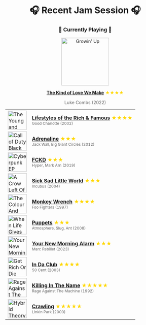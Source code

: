<div align='center'>

# 🎧 Recent Jam Session 🎧

<h3>🎵 Currently Playing 🎵</h3>

<a href="https://open.spotify.com/track/48UKTR66uUOT9LaUvooTNx"><img src="https://i.scdn.co/image/ab67616d0000b27387459a563f92e336d282ca59" width="150" height="150" alt="Growin' Up" /></a>

<b><a href="https://open.spotify.com/track/48UKTR66uUOT9LaUvooTNx">The Kind of Love We Make</a></b><span style="color: gold;"> ★★★★</span>

<span style="color: #666;">Luke Combs (2022)</span>

<table style='margin: 0 auto; max-width: 550px;'>
<tr>
<td width="60"><a href="https://open.spotify.com/track/2g2a5kDeZexbUTD8abcvm6"><img src="https://i.scdn.co/image/ab67616d0000b273a9bae94ddb20a71f573931c0" width="60" height="60" alt="The Young and The Hopeless" /></a></td>
<td><b><a href="https://open.spotify.com/track/2g2a5kDeZexbUTD8abcvm6">Lifestyles of the Rich & Famous</a></b> <span style="color: gold;"> ★★★★</span><br><span style="font-size: 12px; color: #666;">Good Charlotte (2002)</span></td>
</tr>
<tr>
<td width="60"><a href="https://open.spotify.com/track/1XBMeyr1oA6kFRPgDC0q0x"><img src="https://i.scdn.co/image/ab67616d0000b273bb8639d1374637e0c6b47edb" width="60" height="60" alt="Call of Duty Black Ops II (Original Game Soundtrack)" /></a></td>
<td><b><a href="https://open.spotify.com/track/1XBMeyr1oA6kFRPgDC0q0x">Adrenaline</a></b> <span style="color: gold;"> ★★★</span><br><span style="font-size: 12px; color: #666;">Jack Wall, Big Giant Circles (2012)</span></td>
</tr>
<tr>
<td width="60"><a href="https://open.spotify.com/track/6w9zusNDxi0gmcH6FrHRtE"><img src="https://i.scdn.co/image/ab67616d0000b273b898edb5cd07a99820a33050" width="60" height="60" alt="Cyberpunk EP" /></a></td>
<td><b><a href="https://open.spotify.com/track/6w9zusNDxi0gmcH6FrHRtE">FCKD</a></b> <span style="color: gold;"> ★★★</span><br><span style="font-size: 12px; color: #666;">Hyper, Mark Arn (2019)</span></td>
</tr>
<tr>
<td width="60"><a href="https://open.spotify.com/track/5ZGvp3Xs6ntoE3rHElLopf"><img src="https://i.scdn.co/image/ab67616d0000b273f485a27298fbd17d868f7565" width="60" height="60" alt="A Crow Left Of The Murder..." /></a></td>
<td><b><a href="https://open.spotify.com/track/5ZGvp3Xs6ntoE3rHElLopf">Sick Sad Little World</a></b> <span style="color: gold;"> ★★★</span><br><span style="font-size: 12px; color: #666;">Incubus (2004)</span></td>
</tr>
<tr>
<td width="60"><a href="https://open.spotify.com/track/44wXefe8WB9Fd6xwtmAwbR"><img src="https://i.scdn.co/image/ab67616d0000b2730389027010b78a5e7dce426b" width="60" height="60" alt="The Colour And The Shape" /></a></td>
<td><b><a href="https://open.spotify.com/track/44wXefe8WB9Fd6xwtmAwbR">Monkey Wrench</a></b> <span style="color: gold;"> ★★★★</span><br><span style="font-size: 12px; color: #666;">Foo Fighters (1997)</span></td>
</tr>
<tr>
<td width="60"><a href="https://open.spotify.com/track/3vnk9AsovxewWkXdPLZQEW"><img src="https://i.scdn.co/image/ab67616d0000b27380ed8fe3bc537839f250ee8a" width="60" height="60" alt="When Life Gives You Lemons, You Paint That Shit Gold" /></a></td>
<td><b><a href="https://open.spotify.com/track/3vnk9AsovxewWkXdPLZQEW">Puppets</a></b> <span style="color: gold;"> ★★★</span><br><span style="font-size: 12px; color: #666;">Atmosphere, Slug, Ant (2008)</span></td>
</tr>
<tr>
<td width="60"><a href="https://open.spotify.com/track/7L1pVDaAATmhv0swJh1B56"><img src="https://i.scdn.co/image/ab67616d0000b2732a327b779d23312c60697ed3" width="60" height="60" alt="Your New Morning Alarm" /></a></td>
<td><b><a href="https://open.spotify.com/track/7L1pVDaAATmhv0swJh1B56">Your New Morning Alarm</a></b> <span style="color: gold;"> ★★★</span><br><span style="font-size: 12px; color: #666;">Marc Rebillet (2023)</span></td>
</tr>
<tr>
<td width="60"><a href="https://open.spotify.com/track/4RY96Asd9IefaL3X4LOLZ8"><img src="https://i.scdn.co/image/ab67616d0000b273f7f74100d5cc850e01172cbf" width="60" height="60" alt="Get Rich Or Die Tryin'" /></a></td>
<td><b><a href="https://open.spotify.com/track/4RY96Asd9IefaL3X4LOLZ8">In Da Club</a></b> <span style="color: gold;"> ★★★★</span><br><span style="font-size: 12px; color: #666;">50 Cent (2003)</span></td>
</tr>
<tr>
<td width="60"><a href="https://open.spotify.com/track/59WN2psjkt1tyaxjspN8fp"><img src="https://i.scdn.co/image/ab67616d0000b27354ab617bc2d4974ab6ffbece" width="60" height="60" alt="Rage Against The Machine - XX (20th Anniversary Special Edition)" /></a></td>
<td><b><a href="https://open.spotify.com/track/59WN2psjkt1tyaxjspN8fp">Killing In The Name</a></b> <span style="color: gold;"> ★★★★★</span><br><span style="font-size: 12px; color: #666;">Rage Against The Machine (1992)</span></td>
</tr>
<tr>
<td width="60"><a href="https://open.spotify.com/track/57BrRMwf9LrcmuOsyGilwr"><img src="https://i.scdn.co/image/ab67616d0000b273e2f039481babe23658fc719a" width="60" height="60" alt="Hybrid Theory (Bonus Edition)" /></a></td>
<td><b><a href="https://open.spotify.com/track/57BrRMwf9LrcmuOsyGilwr">Crawling</a></b> <span style="color: gold;"> ★★★★★</span><br><span style="font-size: 12px; color: #666;">Linkin Park (2000)</span></td>
</tr>
</table>
</div>

